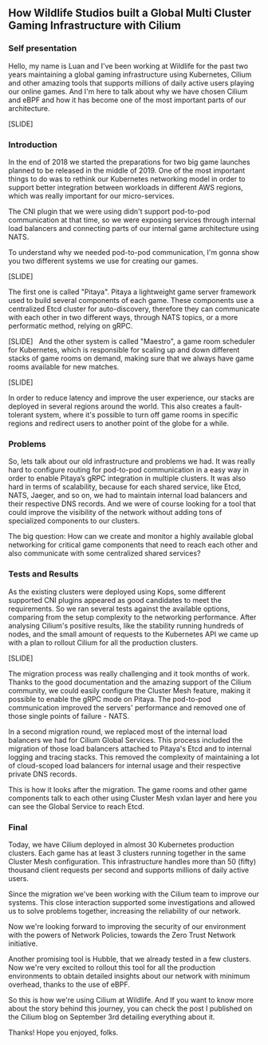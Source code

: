 ## How Wildlife Studios built a Global Multi Cluster Gaming Infrastructure with Cilium

### Self presentation

Hello, my name is Luan and I've been working at Wildlife for the past two years maintaining a global gaming infrastructure using Kubernetes, Cilium and other amazing tools that supports millions of daily active users playing our online games. And I'm here to talk about why we have chosen Cilium and eBPF and how it has become one of the most important parts of our architecture.

[SLIDE]

### Introduction

In the end of 2018 we started the preparations for two big game launches planned to be released in the middle of 2019. One of the most important things to do was to rethink our Kubernetes networking model in order to support better integration between workloads in different AWS regions, which was really important for our micro-services. 

The CNI plugin that we were using didn't support pod-to-pod communication at that time, so we were exposing services through internal load balancers and connecting parts of our internal game architecture using NATS.

To understand why we needed pod-to-pod communication, I'm gonna show you two different systems we use for creating our games.

[SLIDE]

The first one is called "Pitaya". Pitaya a lightweight game server framework used to build several components of each game. These components use a centralized Etcd cluster for auto-discovery, therefore they can communicate with each other in two different ways, through NATS topics, or a more performatic method, relying on gRPC.

[SLIDE]
 
And the other system is called "Maestro", a game room scheduler for Kubernetes, which is responsible for scaling up and down different stacks of game rooms on demand, making sure that we always have game rooms available for new matches.

[SLIDE]

In order to reduce latency and improve the user experience, our stacks are deployed in several regions around the world. This also creates a fault-tolerant system, where it's possible to turn off game rooms in specific regions and redirect users to another point of the globe for a while.

### Problems

So, lets talk about our old infrastructure and problems we had. It was really hard to configure routing for pod-to-pod communication in a easy way in order to enable Pitaya’s gRPC integration in multiple clusters. It was also hard in terms of scalability, because for each shared service, like Etcd, NATS, Jaeger, and so on, we had to maintain internal load balancers and their respective DNS records. And we were of course looking for a tool that could improve the visibility of the network without adding tons of specialized components to our clusters.

The big question: How can we create and monitor a highly available global networking for critical game components that need to reach each other and also communicate with some centralized shared services?

### Tests and Results

As the existing clusters were deployed using Kops, some different supported CNI plugins appeared as good candidates to meet the requirements. So we ran several tests against the available options, comparing from the setup complexity to the networking performance. After analysing Cilium's positive results, like the stability running hundreds of nodes, and the small amount of requests to the Kubernetes API we came up with a plan to rollout Cilium for all the production clusters. 

[SLIDE]

The migration process was really challenging and it took months of work. Thanks to the good documentation and the amazing support of the Cilium community, we could easily configure the Cluster Mesh feature, making it possible to enable the gRPC mode on Pitaya. The pod-to-pod communication improved the servers' performance and removed one of those single points of failure - NATS.

In a second migration round, we replaced most of the internal load balancers we had for Cilium Global Services. This process included the migration of those load balancers attached to Pitaya's Etcd and to internal logging and tracing stacks. This removed the complexity of maintaining a lot of cloud-scoped load balancers for internal usage and their respective private DNS records.

This is how it looks after the migration. The game rooms and other game components talk to each other using Cluster Mesh vxlan layer and here you can see the Global Service to reach Etcd.

### Final

Today, we have Cilium deployed in almost 30 Kubernetes production clusters. Each game has at least 3 clusters running together in the same Cluster Mesh configuration. This infrastructure handles more than 50 (fifty) thousand client requests per second and supports millions of daily active users.

Since the migration we've been working with the Cilium team to improve our systems. This close interaction supported some investigations and allowed us to solve problems together, increasing the reliability of our network.

Now we're looking forward to improving the security of our environment with the powers of Network Policies, towards the Zero Trust Network initiative. 

Another promising tool is Hubble, that we already tested in a few clusters. Now we're very excited to rollout this tool for all the production environments to obtain detailed insights about our network with minimum overhead, thanks to the use of eBPF.

So this is how we're using Cilium at Wildlife. And If you want to know more about the story behind this journey, you can check the post I published on the Cilium blog on September 3rd detailing everything about it.

Thanks! Hope you enjoyed, folks.
